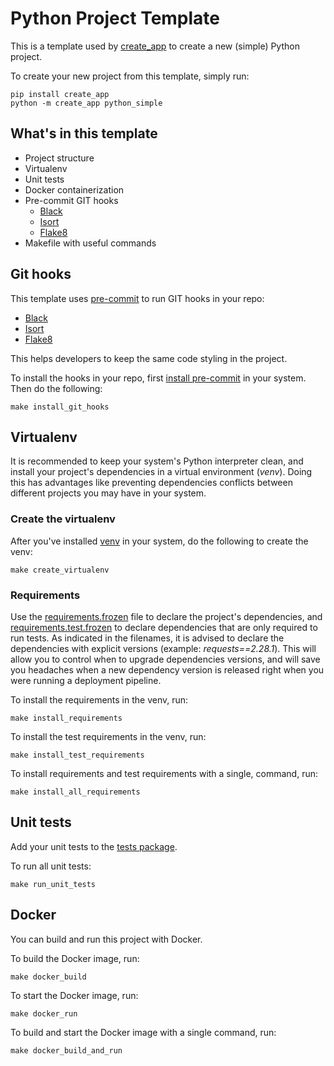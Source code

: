 # Python Project Template

This is a template used by [create_app](https://github.com/application-creators/create_app) to create a 
new (simple) Python project.

To create your new project from this template, simply run:

```shell
pip install create_app
python -m create_app python_simple
```


## What's in this template

 * Project structure
 * Virtualenv
 * Unit tests
 * Docker containerization
 * Pre-commit GIT hooks
   * [Black](https://github.com/psf/black)
   * [Isort](https://pycqa.github.io/isort/)
   * [Flake8](https://flake8.pycqa.org/en/latest/)
 * Makefile with useful commands
 


## Git hooks

This template uses [pre-commit](https://pre-commit.com/) to run GIT hooks in your repo:
 * [Black](https://github.com/psf/black)
 * [Isort](https://pycqa.github.io/isort/)
 * [Flake8](https://flake8.pycqa.org/en/latest/)

This helps developers to keep the same code styling in the project.

To install the hooks in your repo, first [install pre-commit](https://pre-commit.com/#install) in your system. Then do 
the following:
```shell
make install_git_hooks
```


## Virtualenv

It is recommended to keep your system's Python interpreter clean, and install your project's dependencies in a virtual 
environment (_venv_). Doing this has advantages like preventing dependencies conflicts between different projects
you may have in your system.

### Create the virtualenv

After you've installed [venv](https://docs.python.org/3/library/venv.html) in your system, do the following to create 
the venv:

```shell
make create_virtualenv
```


### Requirements

Use the [requirements.frozen](/%7B%7B%20cookiecutter.project_package_name%20%7D%7D/requirements.frozen) file to declare 
the project's dependencies, and [requirements.test.frozen](/%7B%7B%20cookiecutter.project_package_name%20%7D%7D/requirements.test.frozen) 
to declare dependencies that are only required to run tests. As indicated in the filenames, it is advised to declare 
the dependencies with explicit versions (example: _requests==2.28.1_). This will allow you to control when to upgrade
dependencies versions, and will save you headaches when a new dependency version is released right when you were 
running a deployment pipeline.

To install the requirements in the venv, run:
```shell
make install_requirements
```

To install the test requirements in the venv, run:
```shell
make install_test_requirements
```

To install requirements and test requirements with a single, command, run:
```shell
make install_all_requirements
```


## Unit tests

Add your unit tests to the 
[tests package](/%7B%7B%20cookiecutter.project_package_name%20%7D%7D/%7B%7B%20cookiecutter.project_package_name%20%7D%7D/tests).

To run all unit tests:
```shell
make run_unit_tests
```


## Docker

You can build and run this project with Docker.

To build the Docker image, run:
```shell
make docker_build
```

To start the Docker image, run:
```shell
make docker_run
```

To build and start the Docker image with a single command, run:
```shell
make docker_build_and_run
```
